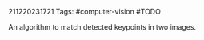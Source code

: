 211220231721
Tags: #computer-vision #TODO 

An algorithm to match detected keypoints in two images.

